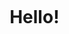 <div id="user-content-toc">
  <ul align="center">
    <summary><h1 style="display: inline-block">Hello!</h1></summary>
</div>
